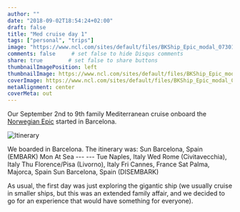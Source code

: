 ```yaml
---
author: ""
date: "2018-09-02T18:54:24+02:00"
draft: false
title: "Med cruise day 1"
tags: ["personal", "trips"]
image: "https://www.ncl.com/sites/default/files/BKShip_Epic_modal_073013.jpg"
comments: false     # set false to hide Disqus comments
share: true        # set false to share buttons
thumbnailImagePosition: left
thumbnailImage: https://www.ncl.com/sites/default/files/BKShip_Epic_modal_073013.jpg
coverImage: https://www.ncl.com/sites/default/files/BKShip_Epic_modal_073013.jpg
metaAlignment: center
coverMeta: out
---
```


Our September 2nd to 9th family Mediterranean cruise onboard the [Norwegian Epic](https://www.ncl.com/ca/en/cruises/7-day-western-mediterranean-from-barcelona-EPIC7BCNNAPCIVLIVCEQPMIBCN/schedule?&itineraryCode=EPIC7BCNNAPCIVLIVCEQPMIBCN&customerStoriesCurrentPage=1&customerStoriesPageSize=3) started in Barcelona.

<!--more-->

![Itinerary](https://www.ncl.com/sites/default/files/7D_WMed_Bar_NPLS_PM_Bar.gif)

We boarded in Barcelona. The itinerary was:
Sun	Barcelona, Spain (EMBARK)
Mon	At Sea	---	---
Tue	Naples, Italy
Wed	Rome (Civitavecchia), Italy
Thu	Florence/Pisa (Livorno), Italy
Fri	Cannes, France
Sat	Palma, Majorca, Spain
Sun	Barcelona, Spain (DISEMBARK)

As usual, the first day was just exploring the gigantic ship (we usually cruise in smaller ships, but this was an extended family affair, and we decided to go for an experience that would have something for everyone).

<div id="flickrembed"></div><div style="position:absolute; top:-70px; display:block; text-align:center; z-index:-1;"></div><script src='https://flickrembed.com/embed_v2.js.php?source=flickr&layout=responsive&input=www.flickr.com/photos/jcortell/albums/72157698558274592&sort=5&by=album&theme=default&scale=fill&limit=100&skin=default&autoplay=true'></script>
